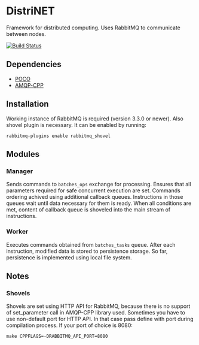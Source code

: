 # DistriNET
Framework for distributed computing. Uses RabbitMQ to communicate between nodes.

[![Build Status](https://travis-ci.org/akademi4eg/distri-net.svg?branch=master)](https://travis-ci.org/akademi4eg/distri-net)

## Dependencies
* [POCO](http://pocoproject.org/)
* [AMQP-CPP](https://github.com/CopernicaMarketingSoftware/AMQP-CPP)

## Installation
Working instance of RabbitMQ is required (version 3.3.0 or newer). Also shovel plugin is necessary. It can be enabled by running:
```
rabbitmq-plugins enable rabbitmq_shovel
```

## Modules

### Manager
Sends commands to `batches_ops` exchange for processing. Ensures that all parameters required for safe concurrent execution are set.
Commands ordering achived using additional callback queues. Instructions in those queues wait until data necessary for them is ready. When all conditions are met, content of callback queue is shoveled into the main stream of instructions.

### Worker
Executes commands obtained from `batches_tasks` queue. After each instruction, modified data is stored to persistence storage. So far, persistence is implemented using local file system.

## Notes

### Shovels
Shovels are set using HTTP API for RabbitMQ, because there is no support of set_parameter call in AMQP-CPP library used.
Sometimes you have to use non-default port for HTTP API. In that case pass define with port during compilation process.
If your port of choice is 8080:
```
make CPPFLAGS=-DRABBITMQ_API_PORT=8080
```